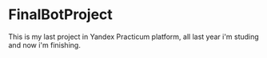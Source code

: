 # FinalBotProject
This is my last project in Yandex Practicum platform, all last year i'm studing and now i'm finishing.
